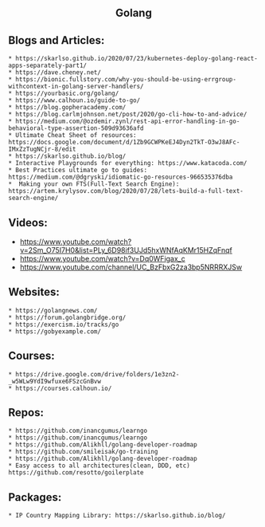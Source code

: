 <h2 align="center"> Golang </h2>

## Blogs and Articles:
	* https://skarlso.github.io/2020/07/23/kubernetes-deploy-golang-react-apps-separately-part1/
	* https://dave.cheney.net/
	* https://bionic.fullstory.com/why-you-should-be-using-errgroup-withcontext-in-golang-server-handlers/
	* https://yourbasic.org/golang/
	* https://www.calhoun.io/guide-to-go/
	* https://blog.gopheracademy.com/
	* https://blog.carlmjohnson.net/post/2020/go-cli-how-to-and-advice/
	* https://medium.com/@ozdemir.zynl/rest-api-error-handling-in-go-behavioral-type-assertion-509d93636afd
	* Ultimate Cheat Sheet of resources: https://docs.google.com/document/d/1Zb9GCWPKeEJ4Dyn2TkT-O3wJ8AFc-IMxZzTugNCjr-8/edit
	* https://skarlso.github.io/blog/
	* Interactive Playgrounds for everything: https://www.katacoda.com/
	* Best Practices ultimate go to guides: https://medium.com/@dgryski/idiomatic-go-resources-966535376dba
	*  Making your own FTS(Full-Text Search Engine): https://artem.krylysov.com/blog/2020/07/28/lets-build-a-full-text-search-engine/

## Videos:
 * https://www.youtube.com/watch?v=2Sm_O75I7H0&list=PLy_6D98if3UJd5hxWNfAqKMr15HZqFnqf
 * https://www.youtube.com/watch?v=Dq0WFigax_c
 * https://www.youtube.com/channel/UC_BzFbxG2za3bp5NRRRXJSw

## Websites:
	* https://golangnews.com/
	* https://forum.golangbridge.org/
	* https://exercism.io/tracks/go
	* https://gobyexample.com/

## Courses:
	* https://drive.google.com/drive/folders/1e3zn2-_w5WLw9YdI9wfuxe6FSzcGnBvw
	* https://courses.calhoun.io/

## Repos:
	* https://github.com/inancgumus/learngo
	* https://github.com/inancgumus/learngo
	* https://github.com/Alikhll/golang-developer-roadmap
	* https://github.com/smileisak/go-training
	* https://github.com/Alikhll/golang-developer-roadmap
	* Easy access to all architectures(clean, DDD, etc) https://github.com/resotto/goilerplate

## Packages:
	* IP Country Mapping Library: https://skarlso.github.io/blog/

